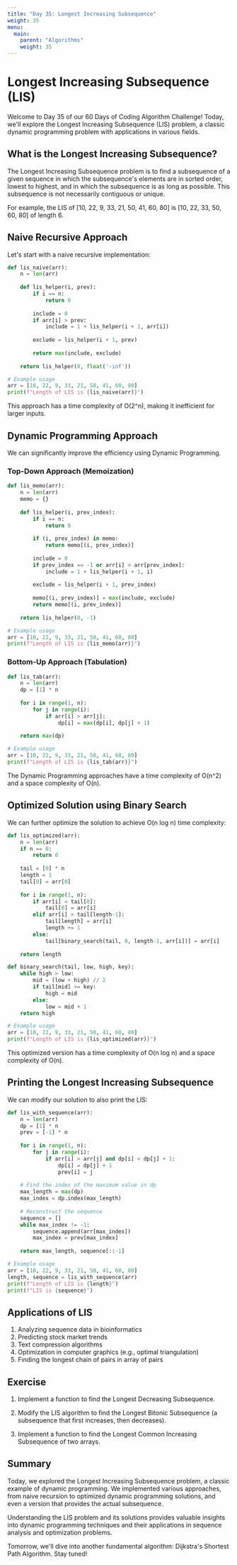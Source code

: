 ```yaml
---
title: "Day 35: Longest Increasing Subsequence"
weight: 35
menu:
  main:
    parent: "Algorithms"
    weight: 35
---
```


# Longest Increasing Subsequence (LIS)

Welcome to Day 35 of our 60 Days of Coding Algorithm Challenge! Today, we'll explore the Longest Increasing Subsequence (LIS) problem, a classic dynamic programming problem with applications in various fields.

## What is the Longest Increasing Subsequence?

The Longest Increasing Subsequence problem is to find a subsequence of a given sequence in which the subsequence's elements are in sorted order, lowest to highest, and in which the subsequence is as long as possible. This subsequence is not necessarily contiguous or unique.

For example, the LIS of [10, 22, 9, 33, 21, 50, 41, 60, 80] is [10, 22, 33, 50, 60, 80] of length 6.

## Naive Recursive Approach

Let's start with a naive recursive implementation:

```python
def lis_naive(arr):
    n = len(arr)
    
    def lis_helper(i, prev):
        if i == n:
            return 0
        
        include = 0
        if arr[i] > prev:
            include = 1 + lis_helper(i + 1, arr[i])
        
        exclude = lis_helper(i + 1, prev)
        
        return max(include, exclude)
    
    return lis_helper(0, float('-inf'))

# Example usage
arr = [10, 22, 9, 33, 21, 50, 41, 60, 80]
print(f"Length of LIS is {lis_naive(arr)}")
```

This approach has a time complexity of O(2^n), making it inefficient for larger inputs.

## Dynamic Programming Approach

We can significantly improve the efficiency using Dynamic Programming.

### Top-Down Approach (Memoization)

```python
def lis_memo(arr):
    n = len(arr)
    memo = {}
    
    def lis_helper(i, prev_index):
        if i == n:
            return 0
        
        if (i, prev_index) in memo:
            return memo[(i, prev_index)]
        
        include = 0
        if prev_index == -1 or arr[i] > arr[prev_index]:
            include = 1 + lis_helper(i + 1, i)
        
        exclude = lis_helper(i + 1, prev_index)
        
        memo[(i, prev_index)] = max(include, exclude)
        return memo[(i, prev_index)]
    
    return lis_helper(0, -1)

# Example usage
arr = [10, 22, 9, 33, 21, 50, 41, 60, 80]
print(f"Length of LIS is {lis_memo(arr)}")
```

### Bottom-Up Approach (Tabulation)

```python
def lis_tab(arr):
    n = len(arr)
    dp = [1] * n
    
    for i in range(1, n):
        for j in range(i):
            if arr[i] > arr[j]:
                dp[i] = max(dp[i], dp[j] + 1)
    
    return max(dp)

# Example usage
arr = [10, 22, 9, 33, 21, 50, 41, 60, 80]
print(f"Length of LIS is {lis_tab(arr)}")
```

The Dynamic Programming approaches have a time complexity of O(n^2) and a space complexity of O(n).

## Optimized Solution using Binary Search

We can further optimize the solution to achieve O(n log n) time complexity:

```python
def lis_optimized(arr):
    n = len(arr)
    if n == 0:
        return 0
    
    tail = [0] * n
    length = 1
    tail[0] = arr[0]
    
    for i in range(1, n):
        if arr[i] < tail[0]:
            tail[0] = arr[i]
        elif arr[i] > tail[length-1]:
            tail[length] = arr[i]
            length += 1
        else:
            tail[binary_search(tail, 0, length-1, arr[i])] = arr[i]
    
    return length

def binary_search(tail, low, high, key):
    while high > low:
        mid = (low + high) // 2
        if tail[mid] >= key:
            high = mid
        else:
            low = mid + 1
    return high

# Example usage
arr = [10, 22, 9, 33, 21, 50, 41, 60, 80]
print(f"Length of LIS is {lis_optimized(arr)}")
```

This optimized version has a time complexity of O(n log n) and a space complexity of O(n).

## Printing the Longest Increasing Subsequence

We can modify our solution to also print the LIS:

```python
def lis_with_sequence(arr):
    n = len(arr)
    dp = [1] * n
    prev = [-1] * n
    
    for i in range(1, n):
        for j in range(i):
            if arr[i] > arr[j] and dp[i] < dp[j] + 1:
                dp[i] = dp[j] + 1
                prev[i] = j
    
    # Find the index of the maximum value in dp
    max_length = max(dp)
    max_index = dp.index(max_length)
    
    # Reconstruct the sequence
    sequence = []
    while max_index != -1:
        sequence.append(arr[max_index])
        max_index = prev[max_index]
    
    return max_length, sequence[::-1]

# Example usage
arr = [10, 22, 9, 33, 21, 50, 41, 60, 80]
length, sequence = lis_with_sequence(arr)
print(f"Length of LIS is {length}")
print(f"LIS is {sequence}")
```

## Applications of LIS

1. Analyzing sequence data in bioinformatics
2. Predicting stock market trends
3. Text compression algorithms
4. Optimization in computer graphics (e.g., optimal triangulation)
5. Finding the longest chain of pairs in array of pairs

## Exercise

1. Implement a function to find the Longest Decreasing Subsequence.

2. Modify the LIS algorithm to find the Longest Bitonic Subsequence (a subsequence that first increases, then decreases).

3. Implement a function to find the Longest Common Increasing Subsequence of two arrays.

## Summary

Today, we explored the Longest Increasing Subsequence problem, a classic example of dynamic programming. We implemented various approaches, from naive recursion to optimized dynamic programming solutions, and even a version that provides the actual subsequence.

Understanding the LIS problem and its solutions provides valuable insights into dynamic programming techniques and their applications in sequence analysis and optimization problems.

Tomorrow, we'll dive into another fundamental algorithm: Dijkstra's Shortest Path Algorithm. Stay tuned!
